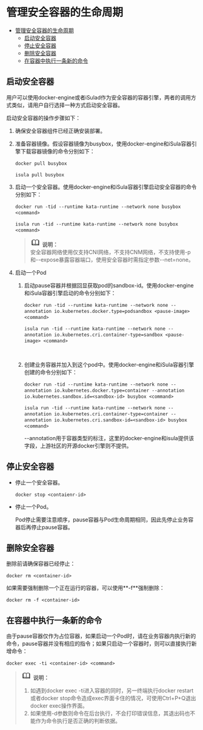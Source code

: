 # 管理安全容器的生命周期

- [管理安全容器的生命周期](#管理安全容器的生命周期)
    - [启动安全容器](#启动安全容器)
    - [停止安全容器](#停止安全容器)
    - [删除安全容器](#删除安全容器)
    - [在容器中执行一条新的命令](#在容器中执行一条新的命令)


## 启动安全容器

用户可以使用docker-engine或者iSulad作为安全容器的容器引擎，两者的调用方式类似，请用户自行选择一种方式启动安全容器。

启动安全容器的操作步骤如下：

1.  确保安全容器组件已经正确安装部署。
2.  准备容器镜像。假设容器镜像为busybox，使用docker-engine和iSula容器引擎下载容器镜像的命令分别如下：

    ```
    docker pull busybox
    ```

    ```
    isula pull busybox
    ```

3.  启动一个安全容器。使用docker-engine和iSula容器引擎启动安全容器的命令分别如下：

    ```
    docker run -tid --runtime kata-runtime --network none busybox <command>
    ```

    ```
    isula run -tid --runtime kata-runtime --network none busybox <command>
    ```

    >![](./public_sys-resources/icon-note.gif) **说明：**   
    >安全容器网络使用仅支持CNI网络，不支持CNM网络，不支持使用-p和--expose暴露容器端口，使用安全容器时需指定参数--net=none。  

4.  启动一个Pod
    1.  启动pause容器并根据回显获取pod的sandbox-id。使用docker-engine和iSula容器引擎启动的命令分别如下：

        ```
        docker run -tid --runtime kata-runtime --network none --annotation io.kubernetes.docker.type=podsandbox <pause-image> <command>
        ```

        ```
        isula run -tid --runtime kata-runtime --network none --annotation io.kubernetes.cri.container-type=sandbox <pause-image> <command>
        ```

          

    1.  创建业务容器并加入到这个pod中。使用docker-engine和iSula容器引擎创建的命令分别如下：

        ```
        docker run -tid --runtime kata-runtime --network none --annotation io.kubernetes.docker.type=container --annotation io.kubernetes.sandbox.id=<sandbox-id> busybox <command>
        ```

        ```
        isula run -tid --runtime kata-runtime --network none --annotation io.kubernetes.cri.container-type=container --annotation io.kubernetes.cri.sandbox-id=<sandbox-id> busybox <command>
        ```

        --annotation用于容器类型的标注，这里的docker-engine和isula提供该字段，上游社区的开源docker引擎则不提供。



## 停止安全容器

-   停止一个安全容器。

    ```
    docker stop <contaienr-id>
    ```

-   停止一个Pod。

    Pod停止需要注意顺序，pause容器与Pod生命周期相同，因此先停止业务容器后再停止pause容器。


## 删除安全容器

删除前请确保容器已经停止：

```
docker rm <container-id>
```

如果需要强制删除一个正在运行的容器，可以使用**-f**强制删除：

```
docker rm -f <container-id>
```

## 在容器中执行一条新的命令

由于pause容器仅作为占位容器，如果启动一个Pod时，请在业务容器内执行新的命令，pause容器并没有相应的指令；如果只启动一个容器时，则可以直接执行新增命令：

```
docker exec -ti <container-id> <command>
```

>![](./public_sys-resources/icon-note.gif) **说明：**   
>1.  如遇到docker exec -ti进入容器的同时，另一终端执行docker restart或者docker stop命令造成exec界面卡住的情况，可使用Ctrl+P+Q退出docker exec操作界面。  
>2.  如果使用-d参数则命令在后台执行，不会打印错误信息，其退出码也不能作为命令执行是否正确的判断依据。  

